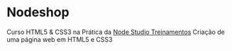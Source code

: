 # Nodeshop
Curso HTML5 & CSS3 na Prática da [Node Studio Treinamentos](https://www.nodestudio.com.br/curso/curso-html5-e-css3-na-pratica)
Criação de uma página web em HTML5 e CSS3

